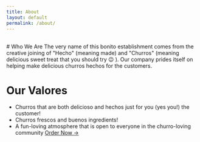 ```yaml
---
title: About
layout: default
permalink: /about/
---
```

<br>
# Who We Are
  The very name of this bonito establishment comes from the creative joining of "Hecho"
  (meaning made) and "Churros" (meaning delicious sweet treat that you should try &#128521; ).
  Our company prides itself on helping make delicious churros hechos for the customers.

# Our Valores
- Churros that are both delicioso and hechos just for you (yes you!) the customer!
- Churros frescos and buenos ingredients!
- A fun-loving atmosphere that is open to everyone in the churro-loving community
<a href="/lis786-lfav/order/" id="underline">Order Now &#x2192;</a>
